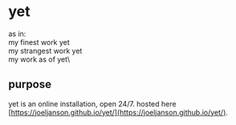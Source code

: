 # yet

as in:\
my finest work yet\
my strangest work yet\
my work as of yet\

## purpose

yet is an online installation, open 24/7. hosted here [https://joeljanson.github.io/yet/](https://joeljanson.github.io/yet/).
